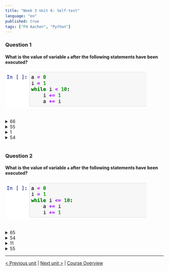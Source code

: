 ```yaml
---
title: "Week 3 Unit 6: Self-test"
language: "en"
published: true
tags: ["FH Aachen", "Python"]
---
```


### Question 1

#### What is the value of variable ```a``` after the following statements have been executed? 

<img src=imgs/week3_unit6_f1.png width="450"><br><br>

<details>
	<summary>66</summary>
	❌
</details>


<details>
	<summary>55</summary>
	❌
</details>


<details>
	<summary>1</summary>
	❌
</details>


<details>
	<summary>54</summary>
	✅
</details>




<br>

### Question 2

#### What is the value of variable ```a``` after the following statements have been executed?

<img src=imgs/week3_unit6_f2.png width="450"><br><br>

<details>
	<summary>65</summary>
	❌
</details>


<details>
	<summary>54</summary>
	❌
</details>


<details>
	<summary>11</summary>
	❌
</details>


<details>
	<summary>55</summary>
	✅
</details>

---

[< Previous unit](/teaching/python-mooc/week3_unit6_while_loop) | [Next unit >](/teaching/python-mooc/week3_assignment_questions) |
[Course Overview](/teaching/python-mooc)